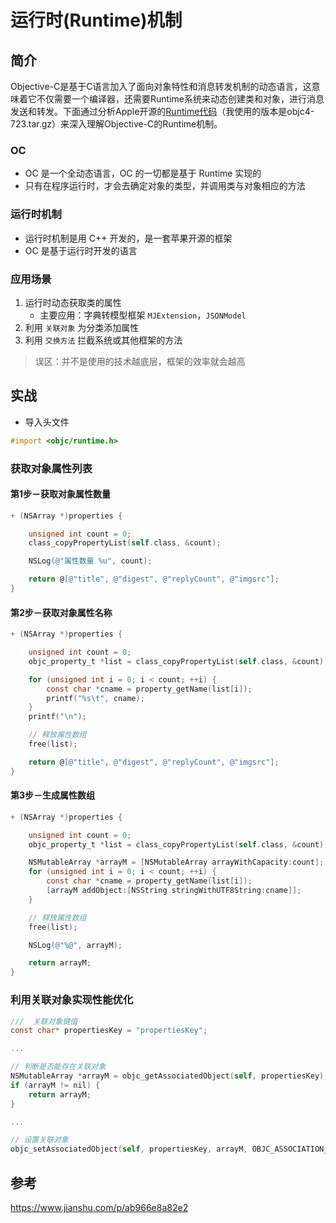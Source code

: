 # 运行时(Runtime)机制

## 简介
Objective-C是基于C语言加入了面向对象特性和消息转发机制的动态语言，这意味着它不仅需要一个编译器，还需要Runtime系统来动态创建类和对象，进行消息发送和转发。下面通过分析Apple开源的[Runtime代码](https://opensource.apple.com/tarballs/objc4/)（我使用的版本是objc4-723.tar.gz）来深入理解Objective-C的Runtime机制。

### OC
* OC 是一个全动态语言，OC 的一切都是基于 Runtime 实现的
* 只有在程序运行时，才会去确定对象的类型，并调用类与对象相应的方法

### 运行时机制

* 运行时机制是用 C++ 开发的，是一套苹果开源的框架
* OC 是基于运行时开发的语言

### 应用场景

1. 运行时动态获取类的属性
    - 主要应用：字典转模型框架 `MJExtension`，`JSONModel`
2. 利用 `关联对象` 为分类添加属性
3. 利用 `交换方法` 拦截系统或其他框架的方法

> 误区：并不是使用的技术越底层，框架的效率就会越高


## 实战

* 导入头文件

```objectivec
#import <objc/runtime.h>
```

### 获取对象属性列表

#### 第1步－获取对象属性数量

```objectivec
+ (NSArray *)properties {

    unsigned int count = 0;
    class_copyPropertyList(self.class, &count);

    NSLog(@"属性数量 %u", count);

    return @[@"title", @"digest", @"replyCount", @"imgsrc"];
}
```

#### 第2步－获取对象属性名称

```objectivec
+ (NSArray *)properties {

    unsigned int count = 0;
    objc_property_t *list = class_copyPropertyList(self.class, &count);

    for (unsigned int i = 0; i < count; ++i) {
        const char *cname = property_getName(list[i]);
        printf("%s\t", cname);
    }
    printf("\n");

    // 释放属性数组
    free(list);

    return @[@"title", @"digest", @"replyCount", @"imgsrc"];
}
```

#### 第3步－生成属性数组

```objectivec
+ (NSArray *)properties {

    unsigned int count = 0;
    objc_property_t *list = class_copyPropertyList(self.class, &count);

    NSMutableArray *arrayM = [NSMutableArray arrayWithCapacity:count];
    for (unsigned int i = 0; i < count; ++i) {
        const char *cname = property_getName(list[i]);
        [arrayM addObject:[NSString stringWithUTF8String:cname]];
    }

    // 释放属性数组
    free(list);

    NSLog(@"%@", arrayM);

    return arrayM;
}
```

### 利用关联对象实现性能优化

```objectivec
///  关联对象键值
const char* propertiesKey = "propertiesKey";

...

// 判断是否能存在关联对象
NSMutableArray *arrayM = objc_getAssociatedObject(self, propertiesKey);
if (arrayM != nil) {
    return arrayM;
}

...

// 设置关联对象
objc_setAssociatedObject(self, propertiesKey, arrayM, OBJC_ASSOCIATION_COPY_NONATOMIC);
```
## 参考

https://www.jianshu.com/p/ab966e8a82e2
